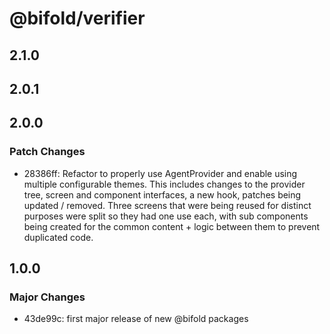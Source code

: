 # @bifold/verifier

## 2.1.0

## 2.0.1

## 2.0.0

### Patch Changes

- 28386ff: Refactor to properly use AgentProvider and enable using multiple configurable themes. This includes changes to the provider tree, screen and component interfaces, a new hook, patches being updated / removed. Three screens that were being reused for distinct purposes were split so they had one use each, with sub components being created for the common content + logic between them to prevent duplicated code.

## 1.0.0

### Major Changes

- 43de99c: first major release of new @bifold packages
